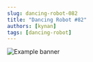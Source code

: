 ```yaml
---
slug: dancing-robot-082
title: "Dancing Robot #82"
authors: [kynan]
tags: [dancing-robot]
---
```


![Example banner](/img/stories/dancing-robot_new/082.png)
